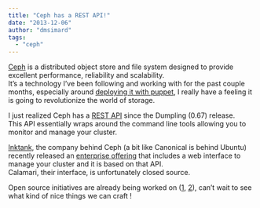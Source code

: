```yaml
---
title: "Ceph has a REST API!"
date: "2013-12-06"
author: "dmsimard"
tags: 
  - "ceph"
---
```


[Ceph](http://ceph.com/) is a distributed object store and file system designed to provide excellent performance, reliability and scalability.  
It’s a technology I’ve been following and working with for the past couple months, especially around [deploying it with puppet](http://dmsimard.com/2013/11/26/how-to-contribute-to-puppet-openstack/), I really have a feeling it is going to revolutionize the world of storage.

I just realized Ceph has a [REST API](http://ceph.com/docs/master/man/8/ceph-rest-api/) since the Dumpling (0.67) release.  
This API essentially wraps around the command line tools allowing you to monitor and manage your cluster.

[Inktank](http://www.inktank.com/), the company behind Ceph (a bit like Canonical is behind Ubuntu) recently released an [enterprise offering](http://www.inktank.com/enterprise/) that includes a web interface to manage your cluster and it is based on that API.  
Calamari, their interface, is unfortunately closed source.

Open source initiatives are already being worked on ([1](https://github.com/dontalton/kraken), [2](https://github.com/inkscope/inkscope)), can’t wait to see what kind of nice things we can craft !
